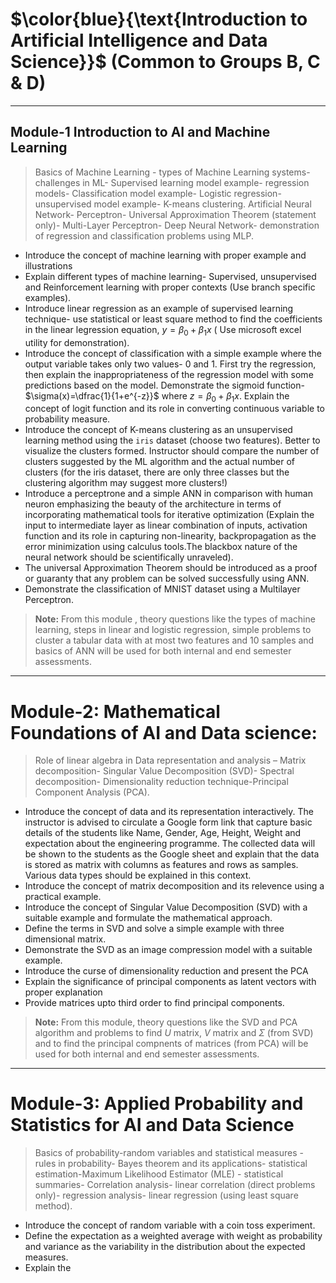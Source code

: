 # $\color{blue}{\text{Introduction to Artificial Intelligence and Data Science}}$ (Common to Groups B, C & D)

----
## Module-1 Introduction to AI and Machine Learning
>Basics of Machine Learning - types of Machine Learning systems-challenges in ML- Supervised learning model example- regression models- Classification model example- Logistic regression-unsupervised model example- K-means clustering. Artificial Neural Network- Perceptron- Universal Approximation Theorem (statement only)- Multi-Layer Perceptron- Deep Neural Network- demonstration of regression and classification problems using MLP.

- Introduce the concept of machine learning with proper example and illustrations
- Explain different types of machine learning- Supervised, unsupervised and Reinforcement learning with proper contexts (Use branch specific examples).
- Introduce linear regression as an example of supervised learning technique- use statistical or least square method to find the coefficients in the linear legression equation, $y=\beta_0+\beta_1 x$ ( Use microsoft excel utility for demonstration).
- Introduce the concept of classification with a simple example where the output variable takes only two values- $0$ and $1$. First try the regression, then explain the inappropriateness of the regression model with some predictions based on the model. Demonstrate the sigmoid function- $\sigma(x)=\dfrac{1}{1+e^{-z}}$ where $z=\beta_0+\beta_1 x$. Explain the concept of logit function and its role in converting continuous variable to probability measure.
- Introduce the concept of K-means clustering as an unsupervised learning method using the `iris` dataset (choose two features). Better to visualize the clusters formed. Instructor should compare the number of clusters suggested by the ML algorithm and the actual number of clusters (for the iris dataset, there are only three classes but the clustering algorithm may suggest more clusters!)
- Introduce a perceptrone and a simple ANN in comparison with human neuron emphasizing the beauty of the architecture in terms of incorporating mathematical tools for iterative optimization (Explain the input to intermediate layer as linear combination of inputs, activation function and its role in capturing non-linearity, backpropagation as the error minimization using calculus tools.The blackbox nature of the neural network should be scientifically unraveled).
- The universal Approximation Theorem should be introduced as a proof or guaranty that  any problem can be solved successfully using ANN.
- Demonstrate the classification of MNIST dataset using a Multilayer Perceptron.
>**Note:** From this module , theory questions like the types of machine learning, steps in linear and logistic regression, simple problems to cluster a tabular data  with at most two features and 10 samples and basics of ANN will be used for both internal and end semester assessments.
----

# Module-2: Mathematical Foundations of AI and Data science:

>Role of linear algebra in Data representation and analysis – Matrix decomposition- Singular Value Decomposition (SVD)- Spectral decomposition- Dimensionality reduction technique-Principal Component Analysis (PCA).

- Introduce the concept of data and its representation interactively. The instructor is advised to circulate a Google form link that capture basic details of the students like Name, Gender, Age, Height, Weight and expectation about the engineering programme. The collected data will be shown to the students as the Google sheet and explain that the data is stored as matrix with columns as features and rows as samples. Various data types should be explained in this context.
- Introduce the concept of matrix decomposition and its relevence using a practical example.
- Introduce the concept of Singular Value Decomposition (SVD) with a suitable example and formulate the mathematical approach.
- Define the terms in SVD and solve a simple example with three dimensional matrix.
- Demonstrate the SVD as an image compression model with a suitable example.
- Introduce the curse of dimensionality reduction and present the PCA
- Explain the significance of principal components as latent vectors with proper explanation
- Provide matrices upto third order to find principal components.
>**Note:** From this module, theory questions like the SVD and PCA algorithm and problems to find $U$ matrix, $V$ matrix and $\Sigma$ (from SVD) and to find the principal compnents of matrices (from PCA) will be used for both internal and end semester assessments.
----

# Module-3: Applied Probability and Statistics for AI and Data Science
>Basics of probability-random variables and statistical measures - rules in probability- Bayes theorem and its applications- statistical estimation-Maximum Likelihood Estimator (MLE) - statistical summaries- Correlation analysis- linear correlation (direct problems only)- regression analysis- linear regression (using least square method).

- Introduce the concept of random variable with a coin toss experiment.
- Define the expectation as a weighted average with weight as probability and variance as the variability in the distribution about the expected measures.
- Explain the 
